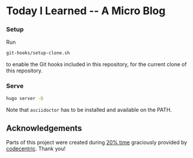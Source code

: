 # Today I Learned -- A Micro Blog

### Setup

Run

```bash
git-hooks/setup-clone.sh
```

to enable the Git hooks included in this repository, for the current clone of this repository.

### Serve

```bash
hugo server -D
```

Note that `asciidoctor` has to be installed and available on the PATH.

## Acknowledgements

Parts of this project were created during
    [20% time](https://en.wikipedia.org/wiki/20%25_Project)
graciously provided by
    [codecentric](https://codecentric.de).
Thank you!
